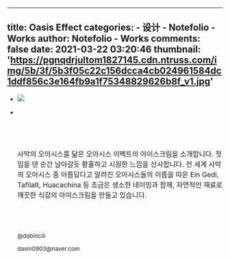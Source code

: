 
---
title: Oasis Effect
categories: 
    - 设计
    - Notefolio - Works
author: Notefolio - Works
comments: false
date: 2021-03-22 03:20:46
thumbnail: 'https://pgnqdrjultom1827145.cdn.ntruss.com/img/5b/3f/5b3f05c22c156dcca4cb024961584dc1ddf856c3e164fb9a1f75348829626b8f_v1.jpg'
---

<div>   
<ul><li><img src="https://pgnqdrjultom1827145.cdn.ntruss.com/img/5b/3f/5b3f05c22c156dcca4cb024961584dc1ddf856c3e164fb9a1f75348829626b8f_v1.jpg" referrerpolicy="no-referrer"></li><li>
    <p> </p><p> </p><p> </p><p><span style="font-size: 12pt;">사막의 오아시스를 닮은 오아시스 이펙트의 아이스크림을 소개합니다. 첫 입을 댄 순간 날아갈듯 황홀하고 시원한 느낌을 선사합니다. 전 세계 사막의 오아시스 중 아름답다고 알려진 오아시스들의 이름을 따온 Ein Gedi, Tafilalt, Huacachina 등 조금은 생소한 네이밍과 함께, 자연적인 재료로 깨끗한 식감의 아이스크림을 만들고 있습니다.</span></p><p> </p><p> </p><p><span style="font-size: 10pt;">@dabinciii</span></p><p><span style="font-size: 10pt;">davin0903@naver.com</span></p></li></ul>  
</div>
            